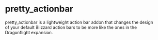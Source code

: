 # pretty_actionbar

pretty_actionbar is a lightweight action bar addon that changes the design of your default Blizzard action bars to be more like the ones in the Dragonflight expansion.
